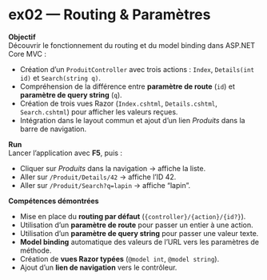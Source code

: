 # ex02 — Routing & Paramètres

**Objectif**  
Découvrir le fonctionnement du routing et du model binding dans ASP.NET Core MVC :  
- Création d’un `ProduitController` avec trois actions : `Index`, `Details(int id)` et `Search(string q)`.  
- Compréhension de la différence entre **paramètre de route** (`id`) et **paramètre de query string** (`q`).  
- Création de trois vues Razor (`Index.cshtml`, `Details.cshtml`, `Search.cshtml`) pour afficher les valeurs reçues.  
- Intégration dans le layout commun et ajout d’un lien *Produits* dans la barre de navigation.

**Run**  
Lancer l’application avec **F5**, puis :  
- Cliquer sur *Produits* dans la navigation → affiche la liste.  
- Aller sur `/Produit/Details/42` → affiche l’ID 42.  
- Aller sur `/Produit/Search?q=lapin` → affiche “lapin”.

**Compétences démontrées**  
- Mise en place du **routing par défaut** (`{controller}/{action}/{id?}`).  
- Utilisation d’un **paramètre de route** pour passer un entier à une action.  
- Utilisation d’un **paramètre de query string** pour passer une valeur texte.  
- **Model binding** automatique des valeurs de l’URL vers les paramètres de méthode.  
- Création de **vues Razor typées** (`@model int`, `@model string`).  
- Ajout d’un **lien de navigation** vers le contrôleur.
